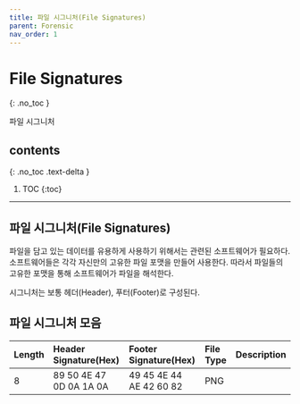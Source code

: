 ```yaml
---
title: 파일 시그니처(File Signatures)
parent: Forensic
nav_order: 1
---
```


# File Signatures
{: .no_toc }

파일 시그니처

## contents
{: .no_toc .text-delta }

1. TOC
{:toc}

---

## 파일 시그니처(File Signatures)

파일을 담고 있는 데이터를 유용하게 사용하기 위해서는 관련된 소프트웨어가 필요하다.
소프트웨어들은 각각 자신만의 고유한 파일 포맷을 만들어 사용한다.
따라서 파일들의 고유한 포맷을 통해 소프트웨어가 파일을 해석한다.

시그니처는 보통 헤더(Header), 푸터(Footer)로 구성된다.

## 파일 시그니처 모음

| Length | Header Signature(Hex)    | Footer Signature(Hex)     | File Type | Description |
| :------ | :--------------------------- | :-------------------------  | :--------- | :----------- |
| 8       | 89 50 4E 47 0D 0A 1A 0A | 49 45 4E 44 AE 42 60 82 | PNG       |               |

